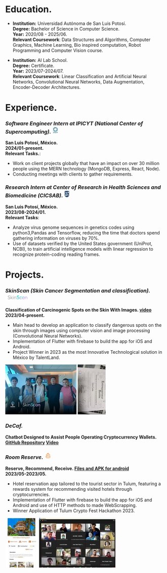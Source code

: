 # Education.
- **Institution:** Universidad Autónoma de San Luis Potosí.  
 **Degree:** Bachelor of Science in Computer Science.  
  **Year:** 2020/08 - 2025/06.  
  **Relevant Coursework**: Data Structures and Algorithms, Computer Graphics, Machine Learning, 
Bio inspired computation, Robot Programming and Computer Vision course.
 
- **Institution:** AI Lab School.  
  **Degree:** Certificate.   
  **Year:** 2023/07-2024/07.  
  **Relevant Coursework**: Linear Classification and Artificial Neural Networks, Convolutional 
Neural Networks, Data Augmentation, Encoder-Decoder Architectures.
  
# Experience.

### ***Software Engineer Intern at IPICYT (National Center of Supercomputing).***  ![IPICYT](/assets/img/IPICYTMIN.jpg)
  **San Luis Potosí, México.**  
  **2024/01-present.**  
  **Relevant Tasks.**:
  - Work on client projects globally that have an impact on over 30 million people using the MERN 
technology (MongoDB, Express, React, Node).
  - Conducting meetings with clients to gather requirements.

### ***Research Intern at Center of Research in Health Sciences and Biomedicine (CICSAB).***  ![CICSAB](/assets/img/CICSABM.png)
  **San Luis Potosí, México.**  
  **2023/08-2024/01.**  
  **Relevant Tasks**:
  - Analyze virus genome sequences in genetics codes using python3,Pandas and Tensorflow, 
reducing the time that doctors spend gathering information on viruses by 70%.
  - Use of datasets verified by the United States government (UniProt, NCBI), to train artificial 
intelligence models with linear regression to recognize protein-coding reading frames.

# Projects.

### ***SkinScan (Skin Cancer Segmentation and classification).*** ![SkinSkan](/assets/img/SkinSkan.png)  
  **Classification of Carcinogenic Spots on the Skin With Images. [video](https://www.youtube.com/watch?v=epS8nxu0Hcw&t=28s)**   
  **2023/04-present.**  
  - Main head to develop an application to classify dangerous spots on the skin through images 
using computer vision and image processing (Convolutional Neural Networks).
  - Implementation of Flutter with firebase to build the app for iOS and Android.
  - Project Winner in 2023 as the most Innovative Technological solution in México by TalentLand.

![SkinSkanLobby](/assets/img/MOMENTMMM.jpg) ![TALENTLAND](/assets/img/REWARDD.jpg)

### ***DeCaf.***
  **Chatbot Designed to Assist People Operating Cryptocurrency Wallets. [GitHub Repository](https://github.com/alancasre133/Etherfuse) [Video](https://www.youtube.com/watch?v=VtULL8Cx6FU)**

### ***Room Reserve.*** ![SkinSkan](/assets/img/RReserve.png)  
  **Reserve, Recommend, Receive. [Files and APK for android](https://drive.google.com/drive/folders/1n6acXsUD5JTbjom0oisLw-J49Skz67Ve?usp=share_link)**   
  **2023/05-2023/05.**  
  - Hotel reservation app tailored to the tourist sector in Tulum, featuring a rewards system for recommending visited hotels through cryptocurrencies.
  - Implementation of Flutter with firebase to build the app for iOS and Android and use of HTTP methods to made WebScrapping.
  - Winner Application of Tulum Crypto Fest Hackathon 2023. 

![TulumCrypto](/assets/img/HotelM.jpg) ![Reward](/assets/img/TulumCryptoM.jpg)

